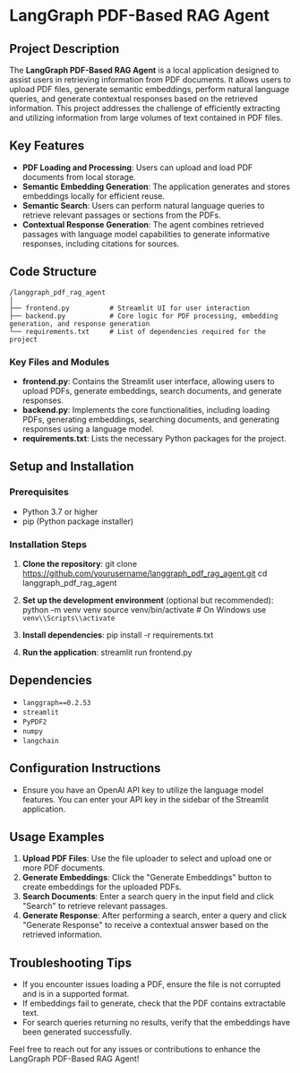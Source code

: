 # LangGraph PDF-Based RAG Agent

## Project Description
The **LangGraph PDF-Based RAG Agent** is a local application designed to assist users in retrieving information from PDF documents. It allows users to upload PDF files, generate semantic embeddings, perform natural language queries, and generate contextual responses based on the retrieved information. This project addresses the challenge of efficiently extracting and utilizing information from large volumes of text contained in PDF files.

## Key Features
- **PDF Loading and Processing**: Users can upload and load PDF documents from local storage.
- **Semantic Embedding Generation**: The application generates and stores embeddings locally for efficient reuse.
- **Semantic Search**: Users can perform natural language queries to retrieve relevant passages or sections from the PDFs.
- **Contextual Response Generation**: The agent combines retrieved passages with language model capabilities to generate informative responses, including citations for sources.

## Code Structure

```
/langgraph_pdf_rag_agent
│
├── frontend.py          # Streamlit UI for user interaction
├── backend.py           # Core logic for PDF processing, embedding generation, and response generation
└── requirements.txt     # List of dependencies required for the project

```

### Key Files and Modules
- **frontend.py**: Contains the Streamlit user interface, allowing users to upload PDFs, generate embeddings, search documents, and generate responses.
- **backend.py**: Implements the core functionalities, including loading PDFs, generating embeddings, searching documents, and generating responses using a language model.
- **requirements.txt**: Lists the necessary Python packages for the project.

## Setup and Installation

### Prerequisites
- Python 3.7 or higher
- pip (Python package installer)

### Installation Steps
1. **Clone the repository**:
   <bash>
   git clone https://github.com/yourusername/langgraph_pdf_rag_agent.git
   cd langgraph_pdf_rag_agent
   </bash>

2. **Set up the development environment** (optional but recommended):
   <bash>
   python -m venv venv
   source venv/bin/activate  # On Windows use `venv\\Scripts\\activate`
   </bash>

3. **Install dependencies**:
   <bash>
   pip install -r requirements.txt
   </bash>

4. **Run the application**:
   <bash>
   streamlit run frontend.py
   </bash>

## Dependencies
- `langgraph==0.2.53`
- `streamlit`
- `PyPDF2`
- `numpy`
- `langchain`

## Configuration Instructions
- Ensure you have an OpenAI API key to utilize the language model features. You can enter your API key in the sidebar of the Streamlit application.

## Usage Examples
1. **Upload PDF Files**: Use the file uploader to select and upload one or more PDF documents.
2. **Generate Embeddings**: Click the "Generate Embeddings" button to create embeddings for the uploaded PDFs.
3. **Search Documents**: Enter a search query in the input field and click "Search" to retrieve relevant passages.
4. **Generate Response**: After performing a search, enter a query and click "Generate Response" to receive a contextual answer based on the retrieved information.

## Troubleshooting Tips
- If you encounter issues loading a PDF, ensure the file is not corrupted and is in a supported format.
- If embeddings fail to generate, check that the PDF contains extractable text.
- For search queries returning no results, verify that the embeddings have been generated successfully.

Feel free to reach out for any issues or contributions to enhance the LangGraph PDF-Based RAG Agent!